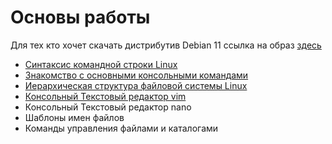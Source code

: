 # Основы работы
Для тех кто хочет скачать дистрибутив Debian 11 ссылка на образ [здесь](https://cdimage.debian.org/debian-cd/current/amd64/iso-dvd/debian-11.1.0-amd64-DVD-1.iso)

 *   [Синтаксис командной строки Linux](./level1/lesson1.md)
 *   [Знакомство с основными консольными командами](./level1/lesson2.md)
 *   [Иерархическая структура файловой системы Linux](./level1/lesson3.md)
 *   [Консольный Текстовый редактор vim](./level1/lesson4.md)
 *   Консольный Текстовый редактор nano
 *   Шаблоны имен файлов
 *   Команды управления файлами и каталогами  
